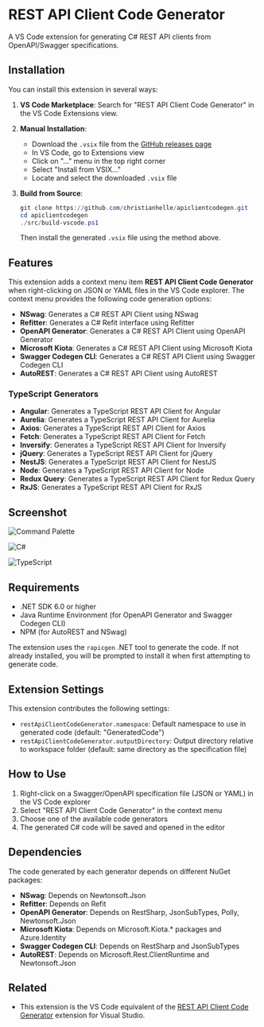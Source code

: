 # REST API Client Code Generator

A VS Code extension for generating C# REST API clients from OpenAPI/Swagger specifications.

## Installation

You can install this extension in several ways:

1. **VS Code Marketplace**: Search for "REST API Client Code Generator" in the VS Code Extensions view.

2. **Manual Installation**:
   - Download the `.vsix` file from the [GitHub releases page](https://github.com/christianhelle/apiclientcodegen/releases)
   - In VS Code, go to Extensions view
   - Click on "..." menu in the top right corner
   - Select "Install from VSIX..."
   - Locate and select the downloaded `.vsix` file

3. **Build from Source**:
   ```powershell
   git clone https://github.com/christianhelle/apiclientcodegen.git
   cd apiclientcodegen
   ./src/build-vscode.ps1
   ```
   Then install the generated `.vsix` file using the method above.

## Features

This extension adds a context menu item **REST API Client Code Generator** when right-clicking on JSON or YAML files in the VS Code explorer. The context menu provides the following code generation options:

- **NSwag**: Generates a C# REST API Client using NSwag
- **Refitter**: Generates a C# Refit interface using Refitter
- **OpenAPI Generator**: Generates a C# REST API Client using OpenAPI Generator
- **Microsoft Kiota**: Generates a C# REST API Client using Microsoft Kiota
- **Swagger Codegen CLI**: Generates a C# REST API Client using Swagger Codegen CLI
- **AutoREST**: Generates a C# REST API Client using AutoREST

### TypeScript Generators

- **Angular**: Generates a TypeScript REST API Client for Angular
- **Aurelia**: Generates a TypeScript REST API Client for Aurelia
- **Axios**: Generates a TypeScript REST API Client for Axios
- **Fetch**: Generates a TypeScript REST API Client for Fetch
- **Inversify**: Generates a TypeScript REST API Client for Inversify
- **jQuery**: Generates a TypeScript REST API Client for jQuery
- **NestJS**: Generates a TypeScript REST API Client for NestJS
- **Node**: Generates a TypeScript REST API Client for Node
- **Redux Query**: Generates a TypeScript REST API Client for Redux Query
- **RxJS**: Generates a TypeScript REST API Client for RxJS

## Screenshot

![Command Palette](https://github.com/christianhelle/apiclientcodegen/raw/master/images/vscode-command-palette.png)

![C#](https://github.com/christianhelle/apiclientcodegen/raw/master/images/vscode-context-menu.png)

![TypeScript](https://github.com/christianhelle/apiclientcodegen/raw/master/images/vscode-context-menu-typescript.png)

## Requirements

- .NET SDK 6.0 or higher
- Java Runtime Environment (for OpenAPI Generator and Swagger Codegen CLI)
- NPM (for AutoREST and NSwag)

The extension uses the `rapicgen` .NET tool to generate the code. If not already installed, you will be prompted to install it when first attempting to generate code.

## Extension Settings

This extension contributes the following settings:

* `restApiClientCodeGenerator.namespace`: Default namespace to use in generated code (default: "GeneratedCode")
* `restApiClientCodeGenerator.outputDirectory`: Output directory relative to workspace folder (default: same directory as the specification file)

## How to Use

1. Right-click on a Swagger/OpenAPI specification file (JSON or YAML) in the VS Code explorer
2. Select "REST API Client Code Generator" in the context menu
3. Choose one of the available code generators
4. The generated C# code will be saved and opened in the editor

## Dependencies

The code generated by each generator depends on different NuGet packages:

- **NSwag**: Depends on Newtonsoft.Json
- **Refitter**: Depends on Refit
- **OpenAPI Generator**: Depends on RestSharp, JsonSubTypes, Polly, Newtonsoft.Json
- **Microsoft Kiota**: Depends on Microsoft.Kiota.* packages and Azure.Identity
- **Swagger Codegen CLI**: Depends on RestSharp and JsonSubTypes
- **AutoREST**: Depends on Microsoft.Rest.ClientRuntime and Newtonsoft.Json

## Related

- This extension is the VS Code equivalent of the [REST API Client Code Generator](https://marketplace.visualstudio.com/items?itemName=ChristianResmaHelle.APIClientCodeGenerator2022) extension for Visual Studio.
